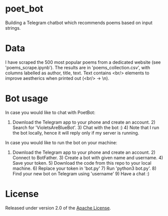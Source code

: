 # poet_bot

Building a Telegram chatbot which recommends poems based on input strings.

# Data

I have scraped the 500 most popular poems from a dedicated website (see 'poems_scrape.ipynb'). The results are in 'poems_collection.csv', with columns labelled as author, title, text. Text contains <br\/> elements to improve aestherics when printed out (<br\/> -> \n).

# Bot usage

In case you would like to chat with PoetBot:
1) Download the Telegram app to your phone and create an account. 2) Search for 'VioletsAreBlueBot'. 3) Chat with the bot :) 4) Note that I run the bot locally, hence it will reply only if my server is running.

In case you would like to run the bot on your machine:
1) Download the Telegram app to your phone and create an account. 2) Connect to BotFather. 3) Create a bot with given name and username. 4) Save your token. 5) Download the code from this repo to your local machine. 6) Replace your token in 'bot.py' 7) Run 'python3 bot.py'. 8) Find your new bot on Telegram using 'username' 9) Have a chat :) 

# License
Released under version 2.0 of the [Apache License].

[Apache license]: http://www.apache.org/licenses/LICENSE-2.0
